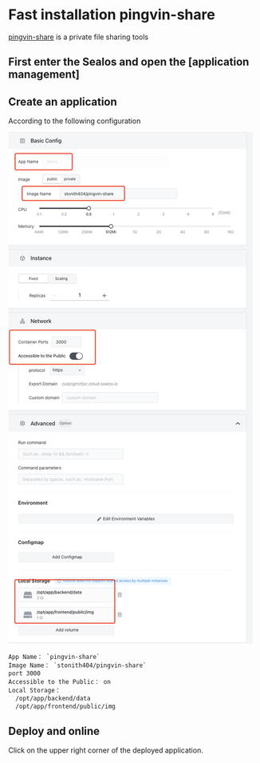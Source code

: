 # Fast installation pingvin-share

[pingvin-share](https://github.com/stonith404/pingvin-share) is a private file sharing tools

## First enter the Sealos and open the [application management]

## Create an application

According to the following configuration

![Alt text](../images/pingvin-share/image.png)

```shell
App Name： `pingvin-share`
Image Name： `stonith404/pingvin-share`
port 3000
Accessible to the Public： on
Local Storage：
  /opt/app/backend/data
  /opt/app/frontend/public/img
```

## Deploy and online

Click on the upper right corner of the deployed application.
